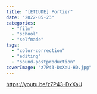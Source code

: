 ```yaml
---
title: "[ETIUDE] Portier"
date: "2022-05-23"
categories: 
  - "film"
  - "school"
  - "selfmade"
tags: 
  - "color-correction"
  - "editing"
  - "sound-postproduction"
coverImage: "z7P43-DxXaU-HD.jpg"
---
```


https://youtu.be/z7P43-DxXaU
